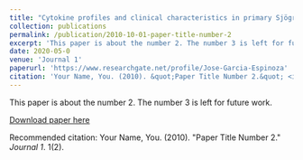 ```yaml
---
title: "Cytokine profiles and clinical characteristics in primary Sjögren´s syndrome patient groups"
collection: publications
permalink: /publication/2010-10-01-paper-title-number-2
excerpt: 'This paper is about the number 2. The number 3 is left for future work.'
date: 2020-05-0
venue: 'Journal 1'
paperurl: 'https://www.researchgate.net/profile/Jose-Garcia-Espinoza'
citation: 'Your Name, You. (2010). &quot;Paper Title Number 2.&quot; <i>Journal 1</i>. 1(2).'
---
```

This paper is about the number 2. The number 3 is left for future work.

[Download paper here](https://www.researchgate.net/profile/Jose-Garcia-Espinoza)

Recommended citation: Your Name, You. (2010). "Paper Title Number 2." <i>Journal 1</i>. 1(2).